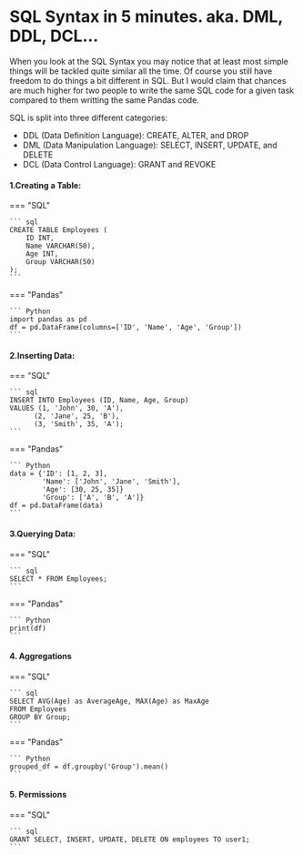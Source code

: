 # SQL Syntax in 5 minutes. aka. DML, DDL, DCL...
When you look at the SQL Syntax you may notice that at least most simple things will be tackled quite similar all the time. Of course you still have freedom to do things a bit different in SQL. But I would claim that chances are much higher for two people to write the same SQL code for a given task compared to them writting the same Pandas code. 

SQL is split into three different categories:

- DDL (Data Definition Language): CREATE, ALTER, and DROP
- DML (Data Manipulation Language): SELECT, INSERT, UPDATE, and DELETE
- DCL (Data Control Language): GRANT and REVOKE



#### 1.Creating a Table:
=== "SQL"

    ``` sql 
    CREATE TABLE Employees (
        ID INT,
        Name VARCHAR(50),
        Age INT,
        Group VARCHAR(50)
    );
    ```

=== "Pandas"

    ``` Python
    import pandas as pd
    df = pd.DataFrame(columns=['ID', 'Name', 'Age', 'Group'])
    ```

#### 2.Inserting Data:
=== "SQL"

    ``` sql 
    INSERT INTO Employees (ID, Name, Age, Group)
    VALUES (1, 'John', 30, 'A'),
          (2, 'Jane', 25, 'B'),
          (3, 'Smith', 35, 'A');
    ```

=== "Pandas"

    ``` Python
    data = {'ID': [1, 2, 3],
            'Name': ['John', 'Jane', 'Smith'],
            'Age': [30, 25, 35]}
            'Group': ['A', 'B', 'A']}
    df = pd.DataFrame(data)
    ```

#### 3.Querying Data:
=== "SQL"

    ``` sql 
    SELECT * FROM Employees;
    ```

=== "Pandas"

    ``` Python
    print(df)
    ```

#### 4. Aggregations
=== "SQL"

    ``` sql 
    SELECT AVG(Age) as AverageAge, MAX(Age) as MaxAge
    FROM Employees
    GROUP BY Group;
    ```

=== "Pandas"

    ``` Python
    grouped_df = df.groupby('Group').mean()
    ```

#### 5. Permissions
=== "SQL"

    ``` sql
    GRANT SELECT, INSERT, UPDATE, DELETE ON employees TO user1;
    ```

